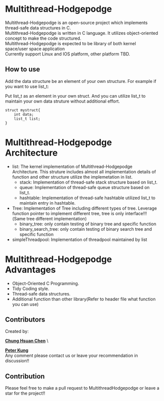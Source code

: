 # Multithread-Hodgepodge

Multithread-Hodgepodge is an open-source project which implements thread-safe data structures in C. \
Multithread-Hodgepodge is written in C language. It utilizes object-oriented concept to make the code structured. \
Multithread-Hodgepodge is expected to be library of both kernel space/user space application \
Currently support Linux and IOS platform, other platform TBD.


## How to use
Add the data structure be an element of your own structure.
For example if you want to use list_t:

Put list_t as an element in your own struct. And you can utilize list_t to maintain your own data struture without additional effort.
```
struct mystruct{
    int data;
    list_t list;
}
```

# Multithread-Hodgepodge Architecture
- list: The kernel implementation of Multithread-Hodgepodge Architecture. This struture includes almost all implementation details of function and other structure utilize the implemetation in list.
    - stack: Implementation of thread-safe stack structure based on list_t.
    - queue: Implementation of thread-safe queue structure based on list_t.
    - hashtable: Implementation of thread-safe hashtable utilized list_t to maintain entry in hashtable. 
- Tree:  Implementation of Tree including different types of tree. Leverage function pointer to implement different tree, tree is only interface!!!(Same tree different implementation)
    - binary_tree: only contain testing of binary tree and specific function
    - binary_search_tree: only contain testing of binary search tree and specific function
- simpleThreadpool: Implementation of threadpool maintained by list

# Multithread-Hodgepodge Advantages
- Object-Oriented C Programming.
- Tidy Coding style.
- Thread-safe data structures.
- Additional function than other library(Refer to header file what function you can use)

## Contributors
Created by:

[**Chung Hsuan Chen**](https://github.com/ChungHsuanChen) \

[**Peter Kung**](https://github.com/Peter-Kung) \
Any comment please contact us or leave your recommendation in discussion!!

## Contribution
Please feel free to make a pull request to MultithreadHodgepodge or leave a star for the project!!
